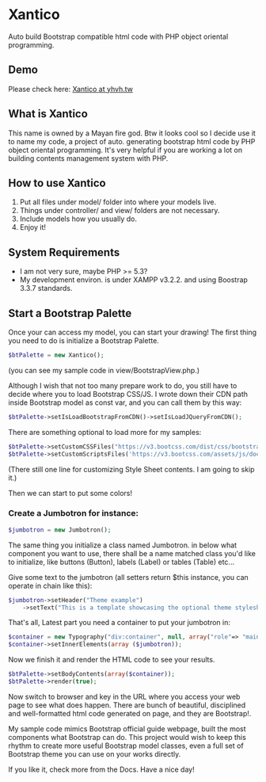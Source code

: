 # Xantico
Auto build Bootstrap compatible html code with PHP object oriental programming.

## Demo
Please check here: [Xantico at yhvh.tw](http://xantico.yhvh.tw/xantico-bt/)

## What is Xantico
This name is owned by a Mayan fire god. Btw it looks cool so I decide use it to name my code, a project of auto. generating bootstrap html code by PHP object oriental programming. It's very helpful if you are working a lot on building contents management system with PHP. 

## How to use Xantico
1. Put all files under model/ folder into where your models live.
2. Things under controller/ and view/ folders are not necessary.
3. Include models how you usually do.
4. Enjoy it!

## System Requirements
* I am not very sure, maybe PHP >= 5.3?
* My development environ. is under XAMPP v3.2.2. and using Boostrap 3.3.7 standards.

## Start a Bootstrap Palette
Once your can access my model, you can start your drawing! The first thing you need to do is initialize a Bootstrap Palette.

```php
$btPalette = new Xantico();
```

(you can see my sample code in view/BootstrapView.php.)

Although I wish that not too many prepare work to do, you still have to decide where you to load Bootstrap CSS/JS. I wrote down their CDN path inside Bootstrap model as const var, and you can call them by this way:

```php
$btPalette->setIsLoadBootstrapFromCDN()->setIsLoadJQueryFromCDN();
```

There are something optional to load more for my samples:

```php
$btPalette->setCustomCSSFiles("https://v3.bootcss.com/dist/css/bootstrap-theme.min.css");
$btPalette->setCustomScriptsFiles('https://v3.bootcss.com/assets/js/docs.min.js');
```

(There still one line for customizing Style Sheet contents. I am going to skip it.)

Then we can start to put some colors!

### Create a Jumbotron for instance:

```php
$jumbotron = new Jumbotron();
```

The same thing you initialize a class named Jumbotron. in below what component you want to use, there shall be a name matched class you'd like to initialize, like buttons (Button), labels (Label) or tables (Table) etc...

Give some text to the jumbotron (all setters return $this instance, you can operate in chain like this):

```php
$jumbotron->setHeader("Theme example")
    ->setText("This is a template showcasing the optional theme stylesheet included in Bootstrap. Use it as a starting point to create something more unique by building on or modifying it.");
```

That's all, Latest part you need a container to put your jumbotron in:

```php
$container = new Typography("div:container", null, array("role"=> "main"));
$container->setInnerElements(array ($jumbotron));
```

Now we finish it and render the HTML code to see your results.

```php
$btPalette->setBodyContents(array($container));
$btPalette->render(true);
```

Now switch to browser and key in the URL where you access your web page to see what does happen. There are bunch of beautiful, disciplined and well-formatted html code generated on page, and they are Bootstrap!.

My sample code mimics Bootstrap official guide webpage, built the most components what Bootstrap can do. This project would wish to keep this rhythm to create more useful Bootstrap model classes, even a full set of Bootstrap theme you can use on your works directly. 

If you like it, check more from the Docs. Have a nice day!
